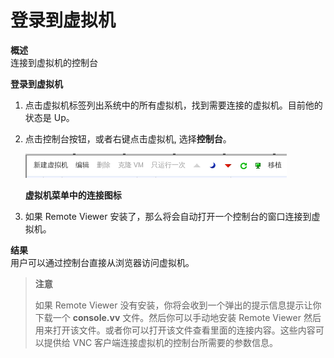 # 登录到虚拟机

**概述**<br/>
连接到虚拟机的控制台


**登录到虚拟机**

1. 点击虚拟机标签列出系统中的所有虚拟机，找到需要连接的虚拟机。目前他的状态是 Up。

2. 点击控制台按钮，或者右键点击虚拟机, 选择**控制台**。

   ![控制台](../../images/vm-console.png)

   **虚拟机菜单中的连接图标**

3. 如果 Remote Viewer 安装了，那么将会自动打开一个控制台的窗口连接到虚拟机。


**结果**<br/>
用户可以通过控制台直接从浏览器访问虚拟机。


> **注意**
>
> 如果 Remote Viewer 没有安装，你将会收到一个弹出的提示信息提示让你下载一个 **console.vv**
> 文件。然后你可以手动地安装 Remote Viewer
> 然后用来打开该文件。或者你可以打开该文件查看里面的连接内容。这些内容可以提供给 VNC
> 客户端连接虚拟机的控制台所需要的参数信息。



